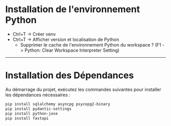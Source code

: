 # Installation de l'environnement Python

- Ctrl+T -> Créer venv
- Ctrl+T -> Afficher version et localisation de Python
  - Supprimer le cache de l'environnement Python du workspace ? (F1 -> Python: Clear Workspace Interpreter Setting)

---

# Installation des Dépendances

Au démarrage du projet, exécutez les commandes suivantes pour installer les dépendances nécessaires :

```bash
pip install sqlalchemy asyncpg psycopg2-binary
pip install pydantic-settings
pip install python-jose
pip install fastapi
```
